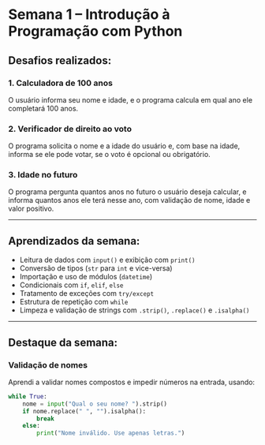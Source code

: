 # Semana 1 – Introdução à Programação com Python

## Desafios realizados:

### 1. Calculadora de 100 anos  
O usuário informa seu nome e idade, e o programa calcula em qual ano ele completará 100 anos.

### 2. Verificador de direito ao voto  
O programa solicita o nome e a idade do usuário e, com base na idade, informa se ele pode votar, se o voto é opcional ou obrigatório.

### 3. Idade no futuro  
O programa pergunta quantos anos no futuro o usuário deseja calcular, e informa quantos anos ele terá nesse ano, com validação de nome, idade e valor positivo.

---

## Aprendizados da semana:

- Leitura de dados com `input()` e exibição com `print()`  
- Conversão de tipos (`str` para `int` e vice-versa)  
- Importação e uso de módulos (`datetime`)  
- Condicionais com `if`, `elif`, `else`  
- Tratamento de exceções com `try/except`  
- Estrutura de repetição com `while`  
- Limpeza e validação de strings com `.strip()`, `.replace()` e `.isalpha()`

---

## Destaque da semana:

### Validação de nomes  
Aprendi a validar nomes compostos e impedir números na entrada, usando:

```python
while True:
    nome = input("Qual o seu nome? ").strip()
    if nome.replace(" ", "").isalpha():
        break
    else:
        print("Nome inválido. Use apenas letras.")
```
